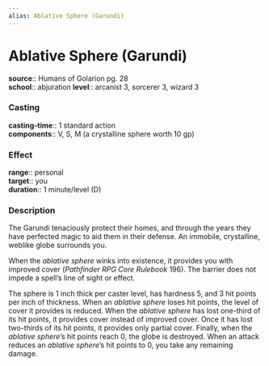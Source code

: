 ```yaml
---
alias: Ablative Sphere (Garundi)
---
```


# Ablative Sphere (Garundi) 

**source**:: Humans of Golarion pg. 28  
**school**:: abjuration
**level**:: arcanist 3, sorcerer 3, wizard 3

### Casting 

**casting-time**:: 1 standard action  
**components**:: V, S, M (a crystalline sphere worth 10 gp)

### Effect 

**range**:: personal  
**target**:: you  
**duration**:: 1 minute/level (D)

### Description 

The Garundi tenaciously protect their homes, and through the years they have perfected magic to aid them in their defense. An immobile, crystalline, weblike globe surrounds you.  
  
When the *ablative sphere* winks into existence, it provides you with improved cover (*Pathfinder RPG Core Rulebook* 196). The barrier does not impede a spell’s line of sight or effect.  
  
The sphere is 1 inch thick per caster level, has hardness 5, and 3 hit points per inch of thickness. When an *ablative sphere* loses hit points, the level of cover it provides is reduced. When the *ablative sphere* has lost one-third of its hit points, it provides cover instead of improved cover. Once it has lost two-thirds of its hit points, it provides only partial cover. Finally, when the *ablative sphere*’s hit points reach 0, the globe is destroyed. When an attack reduces an *ablative sphere*’s hit points to 0, you take any remaining damage.
